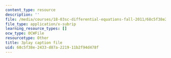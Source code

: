 ```yaml
---
content_type: resource
description: ''
file: /media/courses/18-03sc-differential-equations-fall-2011/68c5f38e2433d87a221911b2f94d478f_eyNm7XGJr4s.srt
file_type: application/x-subrip
learning_resource_types: []
ocw_type: OCWFile
resourcetype: Other
title: 3play caption file
uid: 68c5f38e-2433-d87a-2219-11b2f94d478f
---
```

